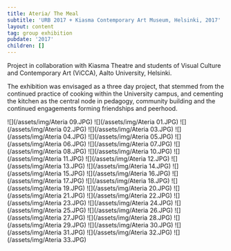 ```yaml
---
title: Ateria/ The Meal
subtitle: 'URB 2017 + Kiasma Contemporary Art Museum, Helsinki, 2017'
layout: content
tag: group exhibition
pubdate: '2017'
children: []
---
```

Project in collaboration with Kiasma Theatre and students of Visual Culture and Contemporary Art (ViCCA), Aalto University, Helsinki.

The exhibition was envisaged as a three day project, that stemmed from the continued practice of cooking within the University campus, and cementing the kitchen as the central node in pedagogy, community building and the continued engagements forming friendships and peerhood.

![](/assets/img/Ateria 09.JPG)
![](/assets/img/Ateria 01.JPG)
![](/assets/img/Ateria 02.JPG)
![](/assets/img/Ateria 03.JPG)
![](/assets/img/Ateria 04.JPG)
![](/assets/img/Ateria 05.JPG)
![](/assets/img/Ateria 06.JPG)
![](/assets/img/Ateria 07.JPG)
![](/assets/img/Ateria 08.JPG)
![](/assets/img/Ateria 10.JPG)
![](/assets/img/Ateria 11.JPG)
![](/assets/img/Ateria 12.JPG)
![](/assets/img/Ateria 13.JPG)
![](/assets/img/Ateria 14.JPG)
![](/assets/img/Ateria 15.JPG)
![](/assets/img/Ateria 16.JPG)
![](/assets/img/Ateria 17.JPG)
![](/assets/img/Ateria 18.JPG)
![](/assets/img/Ateria 19.JPG)
![](/assets/img/Ateria 20.JPG)
![](/assets/img/Ateria 21.JPG)
![](/assets/img/Ateria 22.JPG)
![](/assets/img/Ateria 23.JPG)
![](/assets/img/Ateria 24.JPG)
![](/assets/img/Ateria 25.JPG)
![](/assets/img/Ateria 26.JPG)
![](/assets/img/Ateria 27.JPG)
![](/assets/img/Ateria 28.JPG)
![](/assets/img/Ateria 29.JPG)
![](/assets/img/Ateria 30.JPG)
![](/assets/img/Ateria 31.JPG)
![](/assets/img/Ateria 32.JPG)
![](/assets/img/Ateria 33.JPG)
